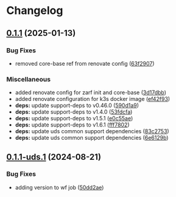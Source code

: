 # Changelog

## [0.1.1](https://github.com/andygodish/uds-lab/compare/v0.1.0...v0.1.1) (2025-01-13)


### Bug Fixes

* removed core-base ref from renovate config ([63f2907](https://github.com/andygodish/uds-lab/commit/63f2907ab0c432e71241fbf23a9f4744bda23199))


### Miscellaneous

* added renovate config for zarf init and core-base ([3d17dbb](https://github.com/andygodish/uds-lab/commit/3d17dbbb97a0f9daca8cc3f914f2a93090673ecd))
* added renovate configuration for k3s docker image ([ef42f93](https://github.com/andygodish/uds-lab/commit/ef42f9305c3640377146ac82ff37a6a633dbb547))
* **deps:** update support-deps to v0.46.0 ([590d1a9](https://github.com/andygodish/uds-lab/commit/590d1a9c6f9f65c0d4ea820652b676d809781f85))
* **deps:** update support-deps to v1.4.0 ([53fdcfa](https://github.com/andygodish/uds-lab/commit/53fdcfaf50f2a1fb8a673201d8e27e0c744bc8f6))
* **deps:** update support-deps to v1.5.1 ([e0c55ae](https://github.com/andygodish/uds-lab/commit/e0c55aebad1cc0fedeb8f6fcdf0a2760d3c5dce9))
* **deps:** update support-deps to v1.6.1 ([fff7802](https://github.com/andygodish/uds-lab/commit/fff7802155f62db17b4d2bf305f5bbac53144348))
* **deps:** update uds common support dependencies ([83c2753](https://github.com/andygodish/uds-lab/commit/83c27536abae7655f91ed6314507c4cee6b30d88))
* **deps:** update uds common support dependencies ([6e6129b](https://github.com/andygodish/uds-lab/commit/6e6129b6731337b590333c179c11b4ef88f5c84f))

## [0.1.1-uds.1](https://github.com/andygodish/uds-lab/compare/v0.1.0-uds.1...v0.1.1-uds.1) (2024-08-21)


### Bug Fixes

* adding version to wf job ([50dd2ae](https://github.com/andygodish/uds-lab/commit/50dd2ae448a6061585ee6c8f7da2c81884562862))
